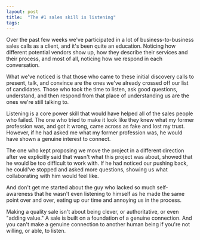 ```yaml
---
layout: post
title:  "The #1 sales skill is listening"
tags: 
---
```


Over the past few weeks we've participated in a lot of business-to-business sales calls as a client, and it's been quite an education. Noticing how different potential vendors show up, how they describe their services and their process, and most of all, noticing how we respond in each conversation.

What we've noticed is that those who came to these initial discovery calls to present, talk, and convince are the ones we've already crossed off our list of candidates. Those who took the time to listen, ask good questions, understand, and then respond from that place of understanding us are the ones we're still talking to.

Listening is a core power skill that would have helped all of the sales people who failed. The one who tried to make it look like they knew what my former profession was, and got it wrong, came across as fake and lost my trust. However, if he had asked me what my former profession was, he would have shown a genuine interest to connect.

The one who kept proposing we move the project in a different direction after we explicitly said that wasn't what this project was about, showed that he would be too difficult to work with. If he had noticed our pushing back, he could've stopped and asked more questions, showing us what collaborating with him would feel like.

And don't get me started about the guy who lacked so much self-awareness that he wasn't even listening to himself as he made the same point over and over, eating up our time and annoying us in the process.

Making a quality sale isn't about being clever, or authoritative, or even "adding value." A sale is built on a foundation of a genuine connection. And you can't make a genuine connection to another human being if you're not willing, or able, to listen.